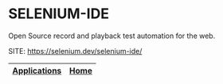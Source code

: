 # SELENIUM-IDE

 Open Source record and playback test automation for the web.

 SITE: https://selenium.dev/selenium-ide/

 | [Applications](https://portable-linux-apps.github.io/apps.html) | [Home](https://portable-linux-apps.github.io)
 | --- | --- |
